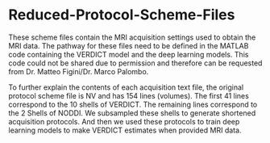 # Reduced-Protocol-Scheme-Files

These scheme files contain the MRI acquisition settings used to obtain the MRI data. The pathway for these files need to be defined in the MATLAB code containing the VERDICT model and the deep learning models. This code could not be shared due to permission and therefore can be requested from Dr. Matteo Figini/Dr. Marco Palombo.

To further explain the contents of each acquisition text file, the original protocol scheme file is NV and has 154 lines (volumes).
The first 41 lines correspond to the 10 shells of VERDICT. The remaining lines correspond to the 2 Shells of NODDI.
We subsampled these shells to generate shortened acquisition protocols. And then we used these protocols to train deep learning models
to make VERDICT estimates when provided MRI data.
